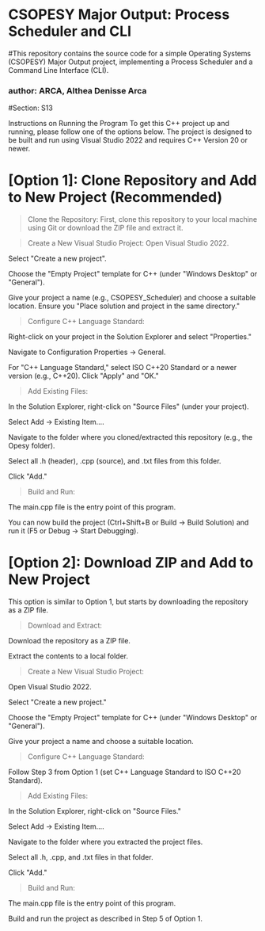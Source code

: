 # CSOPESY Major Output: Process Scheduler and CLI
#This repository contains the source code for a simple Operating Systems (CSOPESY) Major Output project, implementing a Process Scheduler and a Command Line Interface (CLI).

 ### author: ARCA, Althea Denisse Arca
#Section: S13

Instructions on Running the Program
To get this C++ project up and running, please follow one of the options below. The project is designed to be built and run using Visual Studio 2022 and requires C++ Version 20 or newer.

# [Option 1]: Clone Repository and Add to New Project (Recommended)
> Clone the Repository:
  First, clone this repository to your local machine using Git or download the ZIP file and extract it.

> Create a New Visual Studio Project:
  Open Visual Studio 2022.

  Select "Create a new project".

  Choose the "Empty Project" template for C++ (under "Windows Desktop" or "General").
  
  Give your project a name (e.g., CSOPESY_Scheduler) and choose a suitable location. Ensure you "Place solution and project in the same directory."

> Configure C++ Language Standard:

  Right-click on your project in the Solution Explorer and select "Properties."
  
  Navigate to Configuration Properties -> General.
  
  For "C++ Language Standard," select ISO C++20 Standard or a newer version (e.g., C++20). Click "Apply" and "OK."

> Add Existing Files:

  In the Solution Explorer, right-click on "Source Files" (under your project).
  
  Select Add -> Existing Item....
  
  Navigate to the folder where you cloned/extracted this repository (e.g., the Opesy folder).
  
  Select all .h (header), .cpp (source), and .txt files from this folder.
  
  Click "Add."

> Build and Run:

  The main.cpp file is the entry point of this program.
  
  You can now build the project (Ctrl+Shift+B or Build -> Build Solution) and run it (F5 or Debug -> Start Debugging).

# [Option 2]: Download ZIP and Add to New Project
This option is similar to Option 1, but starts by downloading the repository as a ZIP file.

> Download and Extract:

  Download the repository as a ZIP file.
  
  Extract the contents to a local folder.

> Create a New Visual Studio Project:

  Open Visual Studio 2022.
  
  Select "Create a new project."
  
  Choose the "Empty Project" template for C++ (under "Windows Desktop" or "General").
  
  Give your project a name and choose a suitable location.

> Configure C++ Language Standard:

  Follow Step 3 from Option 1 (set C++ Language Standard to ISO C++20 Standard).

> Add Existing Files:

  In the Solution Explorer, right-click on "Source Files."
  
  Select Add -> Existing Item....
  
  Navigate to the folder where you extracted the project files.
  
  Select all .h, .cpp, and .txt files in that folder.

  Click "Add."

> Build and Run:

  The main.cpp file is the entry point of this program.
  
  Build and run the project as described in Step 5 of Option 1.
  
